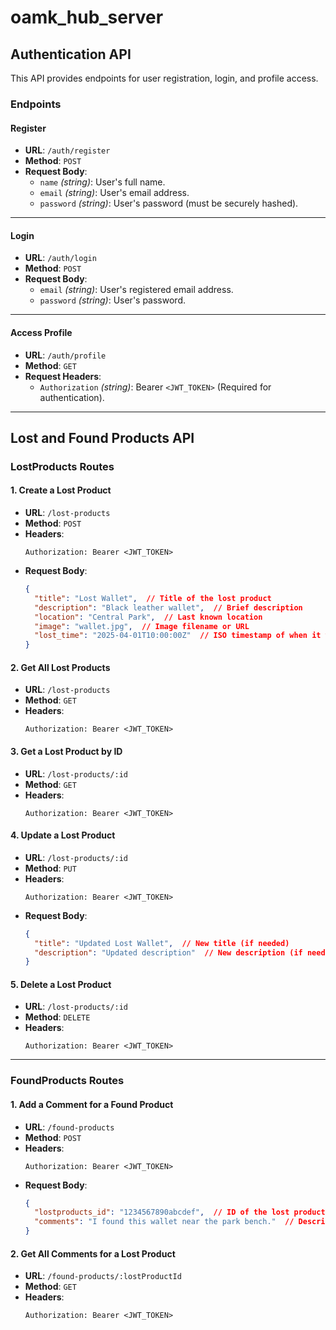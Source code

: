 # oamk_hub_server

## Authentication API

This API provides endpoints for user registration, login, and profile access.

### Endpoints

#### Register
- **URL**: `/auth/register`
- **Method**: `POST`
- **Request Body**:
  - `name` _(string)_: User's full name.
  - `email` _(string)_: User's email address.
  - `password` _(string)_: User's password (must be securely hashed).

---

#### Login
- **URL**: `/auth/login`
- **Method**: `POST`
- **Request Body**:
  - `email` _(string)_: User's registered email address.
  - `password` _(string)_: User's password.

---

#### Access Profile
- **URL**: `/auth/profile`
- **Method**: `GET`
- **Request Headers**:
  - `Authorization` _(string)_: Bearer `<JWT_TOKEN>` (Required for authentication).

---

## Lost and Found Products API

### LostProducts Routes

#### 1. Create a Lost Product
- **URL**: `/lost-products`
- **Method**: `POST`
- **Headers**:
  ```plaintext
  Authorization: Bearer <JWT_TOKEN>
  ```
- **Request Body**:
  ```json
  {
    "title": "Lost Wallet",  // Title of the lost product
    "description": "Black leather wallet",  // Brief description
    "location": "Central Park",  // Last known location
    "image": "wallet.jpg",  // Image filename or URL
    "lost_time": "2025-04-01T10:00:00Z"  // ISO timestamp of when it was lost
  }
  ```

#### 2. Get All Lost Products
- **URL**: `/lost-products`
- **Method**: `GET`
- **Headers**:
  ```plaintext
  Authorization: Bearer <JWT_TOKEN>
  ```

#### 3. Get a Lost Product by ID
- **URL**: `/lost-products/:id`
- **Method**: `GET`
- **Headers**:
  ```plaintext
  Authorization: Bearer <JWT_TOKEN>
  ```

#### 4. Update a Lost Product
- **URL**: `/lost-products/:id`
- **Method**: `PUT`
- **Headers**:
  ```plaintext
  Authorization: Bearer <JWT_TOKEN>
  ```
- **Request Body**:
  ```json
  {
    "title": "Updated Lost Wallet",  // New title (if needed)
    "description": "Updated description"  // New description (if needed)
  }
  ```

#### 5. Delete a Lost Product
- **URL**: `/lost-products/:id`
- **Method**: `DELETE`
- **Headers**:
  ```plaintext
  Authorization: Bearer <JWT_TOKEN>
  ```

---

### FoundProducts Routes

#### 1. Add a Comment for a Found Product
- **URL**: `/found-products`
- **Method**: `POST`
- **Headers**:
  ```plaintext
  Authorization: Bearer <JWT_TOKEN>
  ```
- **Request Body**:
  ```json
  {
    "lostproducts_id": "1234567890abcdef",  // ID of the lost product being referenced
    "comments": "I found this wallet near the park bench."  // Description of where and how it was found
  }
  ```

#### 2. Get All Comments for a Lost Product
- **URL**: `/found-products/:lostProductId`
- **Method**: `GET`
- **Headers**:
  ```plaintext
  Authorization: Bearer <JWT_TOKEN>
  